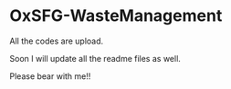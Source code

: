 # OxSFG-WasteManagement


All the codes are upload.

Soon I will update all the readme files as well.

Please bear with me!!
